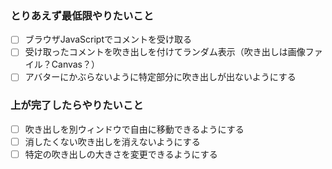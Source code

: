 ### とりあえず最低限やりたいこと
- [ ] ブラウザJavaScriptでコメントを受け取る
- [ ] 受け取ったコメントを吹き出しを付けてランダム表示（吹き出しは画像ファイル？Canvas？）
- [ ] アバターにかぶらないように特定部分に吹き出しが出ないようにする

### 上が完了したらやりたいこと
- [ ] 吹き出しを別ウィンドウで自由に移動できるようにする
- [ ] 消したくない吹き出しを消えないようにする
- [ ] 特定の吹き出しの大きさを変更できるようにする